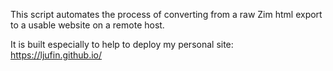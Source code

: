 This script automates the process of converting from a raw Zim html export to a usable website on a remote host.

It is built especially to help to deploy my personal site: https://ljufin.github.io/
